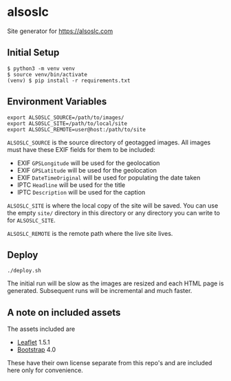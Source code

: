 # alsoslc
Site generator for https://alsoslc.com

## Initial Setup

```
$ python3 -m venv venv
$ source venv/bin/activate
(venv) $ pip install -r requirements.txt
```

## Environment Variables

```
export ALSOSLC_SOURCE=/path/to/images/
export ALSOSLC_SITE=/path/to/local/site
export ALSOSLC_REMOTE=user@host:/path/to/site
```

`ALSOSLC_SOURCE` is the source directory of geotagged images. All images must have these EXIF fields for them to be included:

* EXIF `GPSLongitude` will be used for the geolocation
* EXIF `GPSLatitude` will be used for the geolocation
* EXIF `DateTimeOriginal` will be used for populating the date taken
* IPTC `Headline` will be used for the title
* IPTC `Description` will be used for the caption

`ALSOSLC_SITE` is where the local copy of the site will be saved. You can use the empty `site/` directory in this directory or any directory you can write to for `ALSOSLC_SITE`.

`ALSOSLC_REMOTE` is the remote path where the live site lives.

## Deploy

```
./deploy.sh
```

The initial run will be slow as the images are resized and each HTML page is generated. Subsequent runs will be incremental and much faster.

## A note on included assets

The assets included are

* [Leaflet](https://github.com/Leaflet/Leaflet) 1.5.1
* [Bootstrap](https://github.com/twbs/bootstrap) 4.0

These have their own license separate from this repo's and are included here only for convenience.